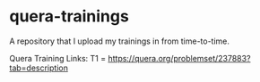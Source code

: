 # quera-trainings
A repository that I upload my trainings in from time-to-time.

Quera Training Links:
T1 = https://quera.org/problemset/237883?tab=description